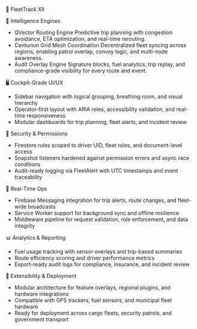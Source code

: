 🚀 FleetTrack XII

🧠 Intelligence Engines
- QVector Routing Engine
Predictive trip planning with congestion avoidance, ETA optimization, and real-time rerouting.
- Centurion Grid Mesh Coordination
Decentralized fleet syncing across regions, enabling patrol overlap, convoy logic, and multi-node awareness.
- Audit Overlay Engine
Signature blocks, fuel analytics, trip replay, and compliance-grade visibility for every route and event.

🖥️ Cockpit-Grade UI/UX
- Sidebar navigation with logical grouping, breathing room, and visual hierarchy
- Operator-first layout with ARIA roles, accessibility validation, and real-time responsiveness
- Modular dashboards for trip planning, fleet alerts, and incident review

🔐 Security & Permissions
- Firestore rules scoped to driver UID, fleet roles, and document-level access
- Snapshot listeners hardened against permission errors and async race conditions
- Audit-ready logging via FleetAlert with UTC timestamps and event traceability

📡 Real-Time Ops
- Firebase Messaging integration for trip alerts, route changes, and fleet-wide broadcasts
- Service Worker support for background sync and offline resilience
- Middleware pipeline for request validation, role enforcement, and data integrity

📊 Analytics & Reporting
- Fuel usage tracking with sensor overlays and trip-based summaries
- Route efficiency scoring and driver performance metrics
- Export-ready audit logs for compliance, insurance, and incident review

🧩 Extensibility & Deployment
- Modular architecture for feature overlays, regional plugins, and hardware integrations
- Compatible with GPS trackers, fuel sensors, and municipal fleet hardware
- Ready for deployment across cargo fleets, security patrols, and government transport


